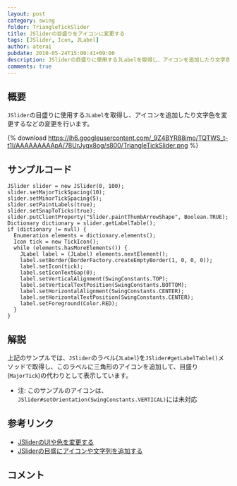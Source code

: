 ```yaml
---
layout: post
category: swing
folder: TriangleTickSlider
title: JSliderの目盛りをアイコンに変更する
tags: [JSlider, Icon, JLabel]
author: aterai
pubdate: 2010-05-24T15:00:41+09:00
description: JSliderの目盛りに使用するJLabelを取得し、アイコンを追加したり文字色を変更するなどの変更を行います。
comments: true
---
```

## 概要
`JSlider`の目盛りに使用する`JLabel`を取得し、アイコンを追加したり文字色を変更するなどの変更を行います。

{% download https://lh6.googleusercontent.com/_9Z4BYR88imo/TQTWS_t-t1I/AAAAAAAAApA/78UrJyqx8og/s800/TriangleTickSlider.png %}

## サンプルコード
<pre class="prettyprint"><code>JSlider slider = new JSlider(0, 100);
slider.setMajorTickSpacing(10);
slider.setMinorTickSpacing(5);
slider.setPaintLabels(true);
slider.setSnapToTicks(true);
slider.putClientProperty("Slider.paintThumbArrowShape", Boolean.TRUE);
Dictionary dictionary = slider.getLabelTable();
if (dictionary != null) {
  Enumeration elements = dictionary.elements();
  Icon tick = new TickIcon();
  while (elements.hasMoreElements()) {
    JLabel label = (JLabel) elements.nextElement();
    label.setBorder(BorderFactory.createEmptyBorder(1, 0, 0, 0));
    label.setIcon(tick);
    label.setIconTextGap(0);
    label.setVerticalAlignment(SwingConstants.TOP);
    label.setVerticalTextPosition(SwingConstants.BOTTOM);
    label.setHorizontalAlignment(SwingConstants.CENTER);
    label.setHorizontalTextPosition(SwingConstants.CENTER);
    label.setForeground(Color.RED);
  }
}
</code></pre>

## 解説
上記のサンプルでは、`JSlider`のラベル(`JLabel`)を`JSlider#getLabelTable()`メソッドで取得し、このラベルに三角形のアイコンを追加して、目盛り(`MajorTick`)の代わりとして表示しています。

- 注: このサンプルのアイコンは、`JSlider#setOrientation(SwingConstants.VERTICAL)`には未対応

<!-- dummy comment line for breaking list -->

## 参考リンク
- [JSliderのUIや色を変更する](http://ateraimemo.com/Swing/VolumeSlider.html)
- [JSliderの目盛にアイコンや文字列を追加する](http://ateraimemo.com/Swing/SliderLabelTable.html)

<!-- dummy comment line for breaking list -->

## コメント
